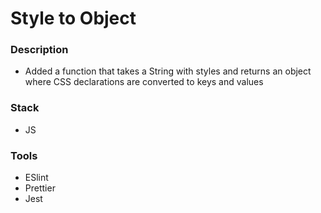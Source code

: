 # Style to Object

### Description

- Added a function that takes a String with styles and returns an object where CSS declarations are converted to keys and values
  
### Stack

- JS

### Tools

- ESlint
- Prettier
- Jest

